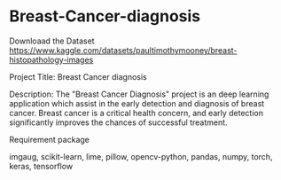 # Breast-Cancer-diagnosis

Downloaad the Dataset
https://www.kaggle.com/datasets/paultimothymooney/breast-histopathology-images

Project Title: Breast Cancer diagnosis

Description: The "Breast Cancer Diagnosis" project is an deep learning application which assist in the early detection and diagnosis of breast cancer. Breast cancer is a critical health concern, and early detection significantly improves the chances of successful treatment. 


Requirement package 

imgaug,
scikit-learn,
lime,
pillow,
opencv-python,
pandas,
numpy,
torch,
keras,
tensorflow

